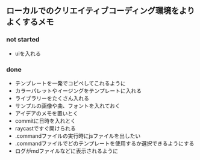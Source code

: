 ## ローカルでのクリエイティブコーディング環境をよりよくするメモ

### not started
- uiを入れる

### done
- テンプレートを一発でコピペしてこれるように
- カラーパレットやイージングをテンプレートに入れる
- ライブラリーをたくさん入れる
- サンプルの画像や曲、フォントを入れておく
- アイデアのメモを置いとく
- commitに日時を入れとく
- raycastですぐ開けられる
-  .commandファイルの実行時にjsファイルを出したい
-  .commandファイルでどのテンプレートを使用するか選択できるようにする
-  ログがmdファイルなどに表示されるように